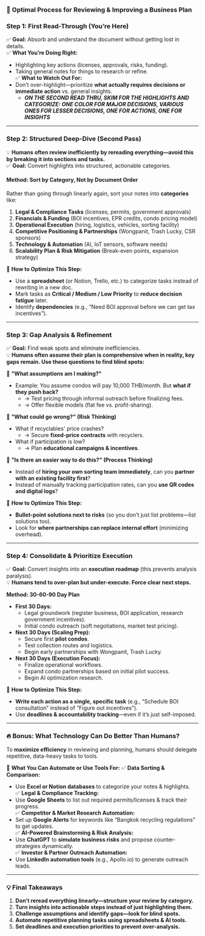 ### **🚀 Optimal Process for Reviewing & Improving a Business Plan**

### **Step 1: First Read-Through (You’re Here)**

✅ **Goal:** Absorb and understand the document without getting lost in details.  
✅ **What You’re Doing Right:**

* Highlighting key actions (licenses, approvals, risks, funding).  
* Taking general notes for things to research or refine.  
  ✅ **What to Watch Out For:**  
* Don’t over-highlight—prioritize **what actually requires decisions or immediate action** vs. general insights.  
  * ***ON THE SECOND READ THRU, SKIM FOR THE HIGHLIGHTS AND CATEGORIZE: ONE COLOR FOR MAJOR DECISIONS, VARIOUS ONES FOR LESSER DECISIONS, ONE FOR ACTIONS, ONE FOR INSIGHTS***

---

### **Step 2: Structured Deep-Dive (Second Pass)**

💡 **Humans often review inefficiently by rereading everything—avoid this by breaking it into sections and tasks.**  
✅ **Goal:** Convert highlights into structured, actionable categories.

#### **Method: Sort by Category, Not by Document Order**

Rather than going through linearly again, sort your notes into **categories** like:

1. **Legal & Compliance Tasks** (licenses, permits, government approvals)  
2. **Financials & Funding** (BOI incentives, EPR credits, condo pricing model)  
3. **Operational Execution** (hiring, logistics, vehicles, sorting facility)  
4. **Competitive Positioning & Partnerships** (Wongpanit, Trash Lucky, CSR sponsors)  
5. **Technology & Automation** (AI, IoT sensors, software needs)  
6. **Scalability Plan & Risk Mitigation** (Break-even points, expansion strategy)

🚀 **How to Optimize This Step:**

* Use a **spreadsheet** (or Notion, Trello, etc.) to categorize tasks instead of rewriting in a new doc.  
* Mark tasks as **Critical / Medium / Low Priority** to **reduce decision fatigue** later.  
* Identify **dependencies** (e.g., “Need BOI approval before we can get tax incentives”).

---

### **Step 3: Gap Analysis & Refinement**

✅ **Goal:** Find weak spots and eliminate inefficiencies.  
💡 **Humans often assume their plan is comprehensive when in reality, key gaps remain. Use these questions to find blind spots:**

📌 **"What assumptions am I making?"**

* Example: You assume condos will pay 10,000 THB/month. But **what if they push back?**  
  * → Test pricing through informal outreach before finalizing fees.  
  * → Offer flexible models (flat fee vs. profit-sharing).

📌 **"What could go wrong?" (Risk Thinking)**

* What if recyclables' price crashes?  
  * → Secure **fixed-price contracts** with recyclers.  
* What if participation is low?  
  * → Plan **educational campaigns & incentives**.

📌 **"Is there an easier way to do this?" (Process Thinking)**

* Instead of **hiring your own sorting team immediately**, can you **partner with an existing facility first**?  
* Instead of manually tracking participation rates, can you **use QR codes and digital logs**?

🚀 **How to Optimize This Step:**

* **Bullet-point solutions next to risks** (so you don’t just list problems—list solutions too).  
* Look for **where partnerships can replace internal effort** (minimizing overhead).

---

### **Step 4: Consolidate & Prioritize Execution**

✅ **Goal:** Convert insights into an **execution roadmap** (this prevents analysis paralysis).  
💡 **Humans tend to over-plan but under-execute. Force clear next steps.**

**Method: 30-60-90 Day Plan**

* **First 30 Days:**  
  * Legal groundwork (register business, BOI application, research government incentives).  
  * Initial condo outreach (soft negotiations, market test pricing).  
* **Next 30 Days (Scaling Prep):**  
  * Secure first **pilot condos**.  
  * Test collection routes and logistics.  
  * Begin early partnerships with Wongpanit, Trash Lucky.  
* **Next 30 Days (Execution Focus):**  
  * Finalize operational workflows.  
  * Expand condo partnerships based on initial pilot success.  
  * Begin AI optimization research.

🚀 **How to Optimize This Step:**

* **Write each action as a single, specific task** (e.g., “Schedule BOI consultation” instead of “Figure out incentives”).  
* Use **deadlines & accountability tracking**—even if it’s just self-imposed.

---

### **🔥 Bonus: What Technology Can Do Better Than Humans?**

To **maximize efficiency** in reviewing and planning, humans should delegate repetitive, data-heavy tasks to tools.

🚀 **What You Can Automate or Use Tools For:** ✅ **Data Sorting & Comparison:**

* Use **Excel or Notion databases** to categorize your notes & highlights.  
  ✅ **Legal & Compliance Tracking:**  
* Use **Google Sheets** to list out required permits/licenses & track their progress.  
  ✅ **Competitor & Market Research Automation:**  
* Set up **Google Alerts** for keywords like “Bangkok recycling regulations” to get updates.  
  ✅ **AI-Powered Brainstorming & Risk Analysis:**  
* Use **ChatGPT** to **simulate business risks** and propose counter-strategies dynamically.  
  ✅ **Investor & Partner Outreach Automation:**  
* Use **LinkedIn automation tools** (e.g., Apollo.io) to generate outreach leads.

---

### **💡 Final Takeaways**

1. **Don’t reread everything linearly—structure your review by category.**  
2. **Turn insights into actionable steps instead of just highlighting them.**  
3. **Challenge assumptions and identify gaps—look for blind spots.**  
4. **Automate repetitive planning tasks using spreadsheets & AI tools.**  
5. **Set deadlines and execution priorities to prevent over-analysis.**

